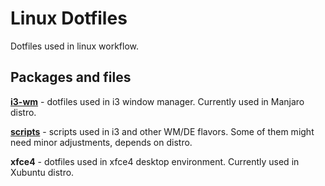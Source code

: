 # Linux Dotfiles

Dotfiles used in linux workflow.

## Packages and files

**[i3-wm](i3-wm/README.md)** - dotfiles used in i3 window manager. Currently used in Manjaro distro.

**[scripts](scripts/README.md)** - scripts used in i3 and other WM/DE flavors. Some of them might need minor adjustments, depends on distro.

**xfce4** - dotfiles used in xfce4 desktop environment. Currently used in Xubuntu distro.

